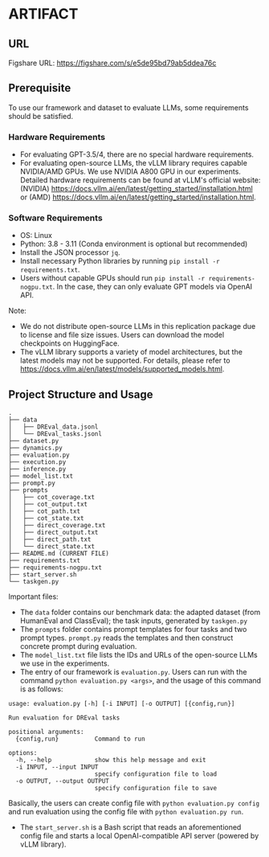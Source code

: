 # ARTIFACT

## URL

Figshare URL: https://figshare.com/s/e5de95bd79ab5ddea76c

## Prerequisite

To use our framework and dataset to evaluate LLMs, some requirements should be satisfied.

### Hardware Requirements

- For evaluating GPT-3.5/4, there are no special hardware requirements. 
- For evaluating open-source LLMs, the vLLM library requires capable NVIDIA/AMD GPUs. We use NVIDIA A800 GPU in our experiments. Detailed hardware requirements can be found at vLLM's official website: (NVIDIA) https://docs.vllm.ai/en/latest/getting_started/installation.html or (AMD) https://docs.vllm.ai/en/latest/getting_started/installation.html.

### Software Requirements

- OS: Linux
- Python: 3.8 - 3.11 (Conda environment is optional but recommended)
- Install the JSON processor `jq`.
- Install necessary Python libraries by running `pip install -r requirements.txt`.
- Users without capable GPUs should run `pip install -r requirements-nogpu.txt`. In the case, they can only evaluate GPT models via OpenAI API.

Note: 
- We do not distribute open-source LLMs in this replication package due to license and file size issues. Users can download the model checkpoints on HuggingFace. 
- The vLLM library supports a variety of model architectures, but the latest models may not be supported. For details, please refer to https://docs.vllm.ai/en/latest/models/supported_models.html.

## Project Structure and Usage

```
.
├── data
│   ├── DREval_data.jsonl
│   └── DREval_tasks.jsonl
├── dataset.py
├── dynamics.py
├── evaluation.py
├── execution.py
├── inference.py
├── model_list.txt
├── prompt.py
├── prompts
│   ├── cot_coverage.txt
│   ├── cot_output.txt
│   ├── cot_path.txt
│   ├── cot_state.txt
│   ├── direct_coverage.txt
│   ├── direct_output.txt
│   ├── direct_path.txt
│   └── direct_state.txt
├── README.md (CURRENT FILE)
├── requirements.txt
├── requirements-nogpu.txt
├── start_server.sh
└── taskgen.py
```

Important files:

- The `data` folder contains our benchmark data: the adapted dataset (from HumanEval and ClassEval); the task inputs, generated by `taskgen.py`
- The `prompts` folder contains prompt templates for four tasks and two prompt types. `prompt.py` reads the templates and then construct concrete prompt during evaluation.
- The `model_list.txt` file lists the IDs and URLs of the open-source LLMs we use in the experiments.
- The entry of our framework is `evaluation.py`. Users can run with the command `python evaluation.py <args>`, and the usage of this command is as follows:

```
usage: evaluation.py [-h] [-i INPUT] [-o OUTPUT] [{config,run}]

Run evaluation for DREval tasks

positional arguments:
  {config,run}          Command to run

options:
  -h, --help            show this help message and exit
  -i INPUT, --input INPUT
                        specify configuration file to load
  -o OUTPUT, --output OUTPUT
                        specify configuration file to save
```

Basically, the users can create config file with `python evaluation.py config` and run evaluation using the config file with `python evaluation.py run`.

- The `start_server.sh` is a Bash script that reads an aforementioned config file and starts a local OpenAI-compatible API server (powered by vLLM library).

